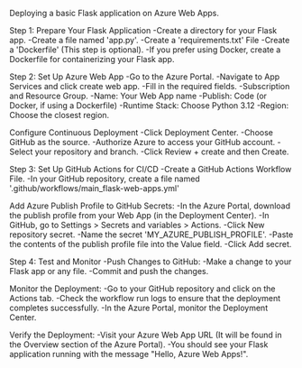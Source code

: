 Deploying a basic Flask application on Azure Web Apps.

Step 1: Prepare Your Flask Application
  -Create a directory for your Flask app.
  -Create a file named 'app.py'.
  -Create a 'requirements.txt' File
  -Create a 'Dockerfile' (This step is optional).
  -If you prefer using Docker, create a Dockerfile for containerizing your Flask app.

Step 2: Set Up Azure Web App
  -Go to the Azure Portal.
  -Navigate to App Services and click create web app.
  -Fill in the required fields.
  -Subscription and Resource Group.
  -Name: Your Web App name
  -Publish: Code (or Docker, if using a Dockerfile)
  -Runtime Stack: Choose Python 3.12
  -Region: Choose the closest region.
  
  Configure Continuous Deployment
  -Click Deployment Center.
  -Choose GitHub as the source.
  -Authorize Azure to access your GitHub account.
  -Select your repository and branch.
  -Click Review + create and then Create.

  Step 3: Set Up GitHub Actions for CI/CD
  -Create a GitHub Actions Workflow File.
  -In your GitHub repository, create a file named '.github/workflows/main_flask-web-apps.yml'
  
  Add Azure Publish Profile to GitHub Secrets:
  -In the Azure Portal, download the publish profile from your Web App (in the Deployment Center).
  -In GitHub, go to Settings > Secrets and variables > Actions.
  -Click New repository secret.
  -Name the secret 'MY_AZURE_PUBLISH_PROFILE'.
  -Paste the contents of the publish profile file into the Value field.
  -Click Add secret.

Step 4: Test and Monitor
  -Push Changes to GitHub:
  -Make a change to your Flask app or any file.
  -Commit and push the changes.

  Monitor the Deployment:
  -Go to your GitHub repository and click on the Actions tab.
  -Check the workflow run logs to ensure that the deployment completes successfully.
  -In the Azure Portal, monitor the Deployment Center.
  
  Verify the Deployment:
  -Visit your Azure Web App URL (It will be found in the Overview section of the Azure Portal).
  -You should see your Flask application running with the message "Hello, Azure Web Apps!".
